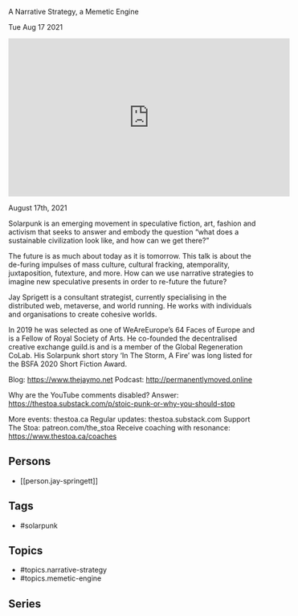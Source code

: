 

 A Narrative Strategy, a Memetic Engine

Tue Aug 17 2021

<iframe width="560" height="315" src="https://www.youtube.com/embed/cpjjSClcp-8" title="Solarpunk: A Narrative Strategy, a Memetic Engine w/ Jay Springett" frameborder="0" allow="accelerometer; autoplay; clipboard-write; encrypted-media; gyroscope; picture-in-picture" allowfullscreen ></iframe>

August 17th, 2021

Solarpunk is an emerging movement in speculative fiction, art, fashion and activism that seeks to answer and embody the question “what does a sustainable civilization look like, and how can we get there?”

The future is as much about today as it is tomorrow. This talk is about the de-furing impulses of mass culture, cultural fracking, atemporality, juxtaposition, futexture, and more. How can we use narrative strategies to imagine new speculative presents in order to re-future the future?

Jay Sprigett is a consultant strategist, currently specialising in the distributed web, metaverse, and world running. He works with individuals and organisations to create cohesive worlds.

In 2019 he was selected as one of WeAreEurope’s 64 Faces of Europe and is a Fellow of Royal Society of Arts. He co-founded the decentralised creative exchange guild.is and is a member of the Global Regeneration CoLab. His Solarpunk short story ‘In The Storm, A Fire’ was long listed for the BSFA 2020 Short Fiction Award.

Blog: https://www.thejaymo.net
Podcast: http://permanentlymoved.online

Why are the YouTube comments disabled? Answer: https://thestoa.substack.com/p/stoic-punk-or-why-you-should-stop

More events: thestoa.ca
Regular updates: thestoa.substack.com
Support The Stoa: patreon.com/the_stoa
Receive coaching with resonance: https://www.thestoa.ca/coaches

## Persons

- [[person.jay-springett]]

## Tags

- #solarpunk

## Topics

- #topics.narrative-strategy
- #topics.memetic-engine

## Series



